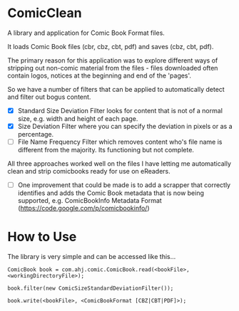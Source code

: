 # ComicClean

A library and application for Comic Book Format files.

It loads Comic Book files (cbr, cbz, cbt, pdf) and saves (cbz, cbt, pdf).

The primary reason for this application was to explore different ways of stripping out non-comic material from the files - files downloaded often contain logos, notices at the beginning and end of the 'pages'.

So we have a number of filters that can be applied to automatically detect and filter out bogus content.
- [x] Standard Size Deviation Filter looks for content that is not of a normal size, e.g. width and height of each page.
- [x] Size Deviation Filter where you can specify the deviation in pixels or as a percentage.
- [ ] File Name Frequency Filter which removes content who's file name is different from the majority. Its functioning but not complete.

All three approaches worked well on the files I have letting me automatically clean and strip comicbooks ready for use on eReaders.

- [ ] One improvement that could be made is to add a scrapper that correctly identifies and adds the Comic Book metadata that is now being supported, e.g. ComicBookInfo Metadata Format
(https://code.google.com/p/comicbookinfo/)

# How to Use

The library is very simple and can be accessed like this...

```
ComicBook book = com.ahj.comic.ComicBook.read(<bookFile>, <workingDirectoryFile>);

book.filter(new ComicSizeStandardDeviationFilter());

book.write(<bookFile>, <ComicBookFormat [CBZ|CBT|PDF]>);
```
